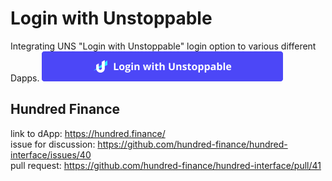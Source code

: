 # Login with Unstoppable
Integrating UNS "Login with Unstoppable" login option to various different Dapps.
![alt text](https://github.com/0xfuje/login-with-unstoppable/blob/main/assets/login-with-unstoppable-button.png "Unstoppable Domains Login Button")  

## Hundred Finance
link to dApp: https://hundred.finance/  
issue for discussion: https://github.com/hundred-finance/hundred-interface/issues/40  
pull request: https://github.com/hundred-finance/hundred-interface/pull/41
